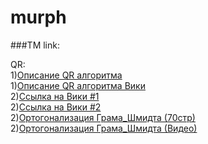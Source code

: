 # murph

###ТМ
  link:
  
  QR:\
   1)[Описание QR алгоритма](https://scask.ru/i_book_clm.php?id=65 )\
   1)[Описание QR алгоритма Вики](https://algowiki-project.org/ru/QR-%D0%B0%D0%BB%D0%B3%D0%BE%D1%80%D0%B8%D1%82%D0%BC )\
   2)[Ссылка на Вики #1](https://ru.wikipedia.org/wiki/QR-%D0%B0%D0%BB%D0%B3%D0%BE%D1%80%D0%B8%D1%82%D0%BC )\
   2)[Ссылка на Вики #2](https://ru.qaz.wiki/wiki/QR_decomposition )\
   2)[Ортогонализация Грама_Шмидта (70стр)](http://www.uic.unn.ru/~zny/nl/BookSomePages.pdf )\
   2)[Ортогонализация Грама_Шмидта (Видео)](https://www.youtube.com/watch?v=_pPTjP23SME&ab_channel=%D0%9C%D0%B0%D1%82%D0%B0%D0%BD )
   
